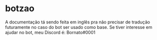 # botzao
A documentação tá sendo feita em inglês pra não precisar de tradução futuramente no caso do bot ser usado como base.
Se tiver interesse em ajudar no bot, meu Discord é: Bornato#0001
